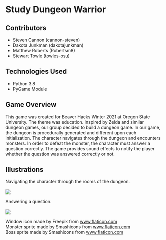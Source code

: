# Study Dungeon Warrior

## Contributors
- Steven Cannon (cannon-steven)
- Dakota Junkman (dakotajunkman)
- Matthew Roberts (Robertsm8)
- Stewart Towle (towles-osu)

## Technologies Used
- Python 3.8
- PyGame Module

## Game Overview
This game was created for Beaver Hacks Winter 2021 at Oregon State University. The theme was education. Inspired by 
Zelda and similar dungeon games, our group decided to build a dungeon game. In our game, the dungeon is procedurally 
generated and different upon each initialization. The character navigates through the dungeon and encounters monsters. 
In order to defeat the monster, the character must answer a question correctly. The game provides sound effects to 
notify the player whether the question was answered correctly or not. 

## Illustrations
Navigating the character through the rooms of the dungeon. <br/><br/>
![](./gifs/character-nav.gif)

Answering a question. <br/><br/>
![](./gifs/answer-question.gif)



Window icon made by Freepik from www.flaticon.com  
Monster sprite made by Smashicons from www.flaticon.com  
Boss sprite made by Smashicons from www.flaticon.com

